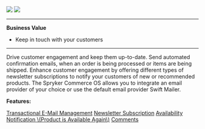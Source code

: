 <div class='feature-text'>
    <div class='feature-images'>
    <img class="light-mode" src="https://spryker.s3.eu-central-1.amazonaws.com/docs/Document+360/Capabilities+icons/light/Mailing+and+Communication.svg"/>
    <img class="dark-mode" src="https://spryker.s3.eu-central-1.amazonaws.com/docs/Document+360/Capabilities+icons/dark/Mailing+and+Communication.svg"/>
    </div>
    <div class="feature-text-wrap">

***
**Business Value**
* Keep in touch with your customers
***

Drive customer engagement and keep them up-to-date. Send automated confirmation emails, when an order is being processed or items are being shipped. Enhance customer engagement by offering different types of newsletter subscriptions to notify your customers of new or recommended products. The Spryker Commerce OS allows you to integrate an email provider of your choice or use the default email provider Swift Mailer.
        </div>
</div>

**Features:**

<div>
<a class="feature-link" href="https://documentation.spryker.com/docs/en/transactional-email-management">Transactional E-Mail Management</a>    
<a class="feature-link" href="https://documentation.spryker.com/docs/en/newsletter-subscription">Newsletter Subscription</a>
<a class="feature-link" href="https://documentation.spryker.com/docs/en/product-is-available-again-201903">Availability Notification \(Product is Available Again\)</a>
<a class="feature-link" href="https://documentation.spryker.com/docs/en/comments-201907">Comments</a>
</div>
